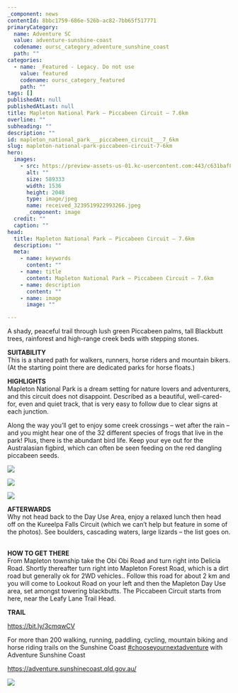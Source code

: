 ```yaml
---
_component: news
contentId: 8bbc1759-686e-526b-ac82-7bb65f517771
primaryCategory:
  name: Adventure SC
  value: adventure-sunshine-coast
  codename: oursc_category_adventure_sunshine_coast
  path: ""
categories:
  - name: _Featured - Legacy. Do not use
    value: featured
    codename: oursc_category_featured
    path: ""
tags: []
publishedAt: null
publishedAtLast: null
title: Mapleton National Park – Piccabeen Circuit – 7.6km
overline: ""
subheading: ""
description: ""
id: mapleton_national_park___piccabeen_circuit___7_6km
slug: mapleton-national-park-piccabeen-circuit-7-6km
hero:
  images:
    - src: https://preview-assets-us-01.kc-usercontent.com:443/c631baf8-1b46-001f-580c-d0001b68b4a8/55352aaa-9849-4c10-b9f3-e1ab987622a0/received_3239519922993266.jpeg
      alt: ""
      size: 589333
      width: 1536
      height: 2048
      type: image/jpeg
      name: received_3239519922993266.jpeg
      _component: image
  credit: ""
  caption: ""
head:
  title: Mapleton National Park – Piccabeen Circuit – 7.6km
  description: ""
  meta:
    - name: keywords
      content: ""
    - name: title
      content: Mapleton National Park – Piccabeen Circuit – 7.6km
    - name: description
      content: ""
    - name: image
      image: ""

---
```

A shady, peaceful trail through lush green Piccabeen palms, tall Blackbutt trees, rainforest and high-range creek beds with stepping stones.

**SUITABILITY**\
This is a shared path for walkers, runners, horse riders and mountain bikers. (At the starting point there are dedicated parks for horse floats.)

**HIGHLIGHTS**\
Mapleton National Park is a dream setting for nature lovers and adventurers, and this circuit does not disappoint. Described as a beautiful, well-cared-for, even and quiet track, that is very easy to follow due to clear signs at each junction.  

Along the way you’ll get to enjoy some creek crossings – wet after the rain – and you might hear one of the 32 different species of frogs that live in the park! Plus, there is the abundant bird life. Keep your eye out for the Australasian figbird, which can often be seen feeding on the red dangling piccabeen seeds.

![](https://preview-assets-us-01.kc-usercontent.com:443/c631baf8-1b46-001f-580c-d0001b68b4a8/e6f0d6b3-6071-4519-a67f-4fadaa800e1b/32032_Mapelton-National-ParkPiccabeen-Circut-IMG_3132-1024x768.jpg)

![](https://preview-assets-us-01.kc-usercontent.com:443/c631baf8-1b46-001f-580c-d0001b68b4a8/13f414ac-55c2-4daf-92cc-ea5ddede6d33/32032_Mapelton-National-ParkPiccabeen-Circut-IMG_3138-1024x768.jpg)

![](https://preview-assets-us-01.kc-usercontent.com:443/c631baf8-1b46-001f-580c-d0001b68b4a8/7f1be58c-c936-4adb-bee8-b7ffa078c36c/Capture-3.png)

**AFTERWARDS**\
Why not head back to the Day Use Area, enjoy a relaxed lunch then head off on the Kureelpa Falls Circuit (which we can’t help but feature in some of the photos). See boulders, cascading waters, large lizards – the list goes on.  

**HOW TO GET THERE**\
From Mapleton township take the Obi Obi Road and turn right into Delicia Road. Shortly thereafter turn right into Mapleton Forest Road, which is a dirt road but generally ok for 2WD vehicles.. Follow this road for about 2 km and you will come to Lookout Road on your left and then the Mapleton Day Use area, set amongst towering blackbutts. The Piccabeen Circuit starts from here, near the Leafy Lane Trail Head.

**TRAIL**

<https://bit.ly/3cmqwCV>


For more than 200 walking, running, paddling, cycling, mountain biking and horse riding trails on the Sunshine Coast [#chooseyournextadventure](https://www.facebook.com/hashtag/chooseyournextadventure?__eep__=6&__cft__%5b0%5d=AZWl5KIRXf4r3eBN0roM_5-kvHmgmXSaKD-0oIge5jm0pwaMYo-RcvMlv62LZLP7ZBnmhBhYjRVeVoc7PssUlVpr5JbyUpPK1xo4R5L_F5YUMmyVPF7YSRNLpharrOyb-2A&__tn__=*NK-R)
&#x20;with Adventure Sunshine Coast

<https://adventure.sunshinecoast.qld.gov.au/>


![](https://preview-assets-us-01.kc-usercontent.com:443/c631baf8-1b46-001f-580c-d0001b68b4a8/2fdd62fe-20a6-4782-881f-826092618214/received_1115336452390428-768x1024.jpeg)
